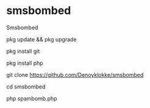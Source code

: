 # smsbombed
Smsbombed

pkg update && pkg upgrade

pkg install git

pkg install php

git clone https://github.com/Denoyklokke/smsbombed

cd smsbombed

php spambomb.php
